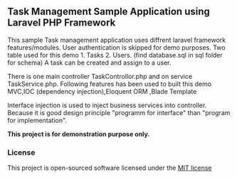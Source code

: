 ## Task Management Sample Application using Laravel PHP Framework

This sample Task management application uses diffrent laravel framework features/modules.
User authentication is skipped for demo purposes.
Two table used for this demo 1. Tasks 2. Users. (find database.sql in sql folder for schema)
A task can be created and assign to a user.

There is one main controller TaskControllor.php and on service TaskService.php.
Following features has been used to built this demo
MVC,IOC (dependency injection),Eloquent ORM ,Blade Template

Interface injection is used to inject business services into controller. Because it is good design principle "programm for interface" than "program for implementation".

**This project is for demonstration purpose only.**



### License

This  project is open-sourced software licensed under the [MIT license](http://opensource.org/licenses/MIT)
